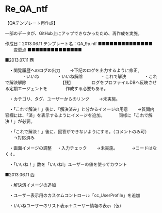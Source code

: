 ﻿Re_QA_ntf
=========

【QAテンプレート再作成】

一部のデータが、GitHub上にアップできなかったため、再作成を実施。

作成日：2013.06.11
テンプレート名：QA_9p.ntf
■■■■■■■■■■■■■■
　　変更点
■■■■■■■■■■■■■■

■2013.07.11 西

　・閲覧履歴へのログの出力
　　→下記のログを出力するように修正。
　　　　・いいね
　　　　・いいね解除
　　　　・これで解決
　　　　・これで解決解除
　　　　
　　　　【残】
　　　　ログをプロファイルDBへ反映させる定期エージェントを
　　　　作成する必要もある。

　・カテゴリ、タグ、ユーザーからのリンク
　　→未実施。


　・「これで解決！」後に、「解決済み」と分かるイメージの用意
　　→質問内容欄には、「済」を表示するようにイメージを追加。
　　　同様に「これで解決！」が必要。

　・「これで解決！」後に、回答ができないようにする。（コメントのみ可）
　　→対応済み

　・画面イメージの調整
　・入力チェック
　　→未実施。
　　　→コードはなくす。

　・「いいね！」数を「いいね!」ユーザーの値を使ってカウント


■2013.06.11 西

　・解決済イメージの追加

　・ユーザー表示用のカスタムコントロール「cc_UserProfile」を追加

　・いいねユーザーのリスト表示＋ユーザー情報の表示（仮)
